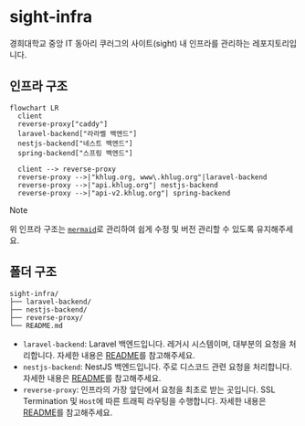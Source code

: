 # sight-infra

경희대학교 중앙 IT 동아리 쿠러그의 사이트(sight) 내 인프라를 관리하는 레포지토리입니다.

## 인프라 구조

```mermaid
flowchart LR
  client
  reverse-proxy["caddy"]
  laravel-backend["라라벨 백엔드"]
  nestjs-backend["네스트 백엔드"]
  spring-backend["스프링 백엔드"]

  client --> reverse-proxy
  reverse-proxy -->|"khlug.org, www\.khlug.org"|laravel-backend
  reverse-proxy -->|"api.khlug.org"| nestjs-backend
  reverse-proxy -->|"api-v2.khlug.org"| spring-backend
```

> [!NOTE]
>
> 위 인프라 구조는 [`mermaid`](https://mermaid.js.org/)로 관리하여 쉽게 수정 및 버전 관리할 수 있도록 유지해주세요.

## 폴더 구조

```
sight-infra/
├── laravel-backend/
├── nestjs-backend/
├── reverse-proxy/
└── README.md
```

- `laravel-backend`: Laravel 백엔드입니다. 레거시 시스템이며, 대부분의 요청을 처리합니다. 자세한 내용은 [README](./laravel-backend/README.md)를 참고해주세요.
- `nestjs-backend`: NestJS 백엔드입니다. 주로 디스코드 관련 요청을 처리합니다. 자세한 내용은 [README](./nestjs-backend/README.md)를 참고해주세요.
- `reverse-proxy`: 인프라의 가장 앞단에서 요청을 최초로 받는 곳입니다. SSL Termination 및 `Host`에 따른 트래픽 라우팅을 수행합니다. 자세한 내용은 [README](./reverse-proxy/README.md)를 참고해주세요.
